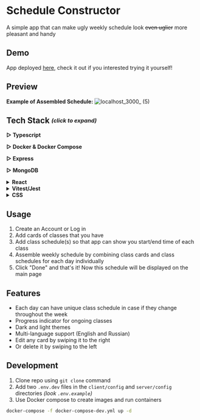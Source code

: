 # Schedule Constructor
A simple app that can make ugly weekly schedule look ~~even uglier~~ more pleasant and handy
<br/>

## Demo
App deployed [here](https://to-do), check it out if you interested trying it yourself!

## Preview

**Example of Assembled Schedule:**
![localhost_3000_ (5)](https://github.com/stinger222/edu-schedule-constructor/assets/39219491/0d3b006b-001f-456e-8468-1ffa7ee1a247)


## Tech Stack <i><sub><sup>(click to expand)</sup></sub></i>
 <b>▷ Typescript</b>

 <b>▷ Docker & Docker Compose</b>

 <b>▷ Express</b>

 <b>▷ MongoDB</b>
 
 <details>
   <summary><b>React</b></summary>
  
   - MobX
     > For global state management
   - React Hook Form
     > To create forms with necessary logic such as validation and form state management
   - React Router Dom
     > For dynamic routing and navigation in the app
   - Error Boundary
     > For handling errors and preventing bad user experience
   - i18next
     > For multi-language support (English / Russian)
   - Axios
     > For data fetching
</details>

<details>
  <summary><b>Vitest/Jest</b></summary>
  
   - Unit Testing
     > (React components & utility functions) 
   - Simple snapshot testing
   - Simple End2End testing (⚠️ **Not Yet.** _Currently working on..._ ⚠️)
</details>

 <details>
   <summary><b>CSS</b></summary>

   - Styled Components
     > For general components styling
   - React Spring + Use Gesture
     > Used to add delete/edit swipe animations
   - React transition group
     > To animate navigation in dropdown menu
</details>

## Usage
  1. Create an Account or Log in
  2. Add cards of classes that you have
  3. Add class schedule(s) so that app can show you start/end time of each class
  5. Assemble weekly schedule by combining class cards and class schedules for each day individually
  6. Click "Done" and that's it! Now this schedule will be displayed on the main page
   
## Features
  - Each day can have unique class schedule in case if they change throughout the week
  - Progress indicator for ongoing classes
  - Dark and light themes 
  - Multi-language support (English and Russian)
  - Edit any card by swiping it to the right
  - Or delete it by swiping to the left

## Development
1. Clone repo using `git clone` command
2. Add two `.env.dev` files in the `client/config` and `server/config` directories _(look `.env.example`)_
3. Use Docker compose to create images and run containers
```sh
docker-compose -f docker-compose-dev.yml up -d
```
